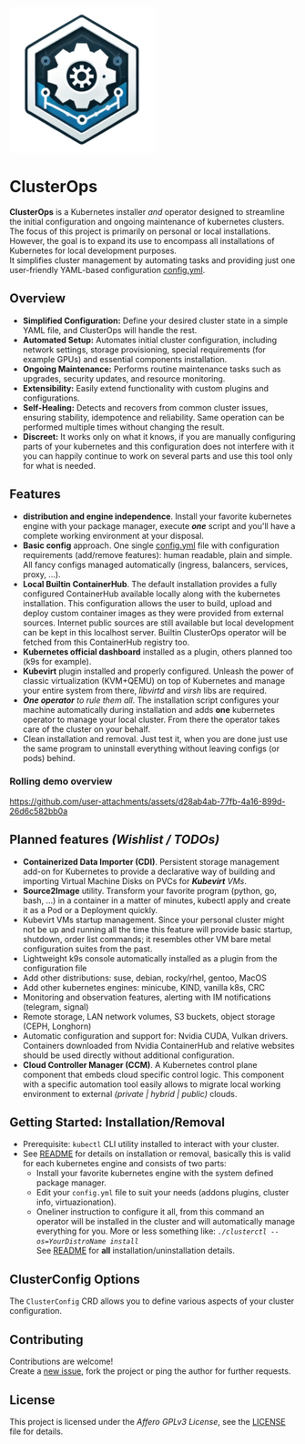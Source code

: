 ![ClusterOps logo](icon.png)

# ClusterOps

**ClusterOps** is a Kubernetes installer _and_ operator designed to streamline the initial configuration
and ongoing maintenance of kubernetes clusters. The focus of this project is primarily on personal
or local installations. However, the goal is to expand its use to encompass all installations of
Kubernetes for local development purposes.  
It simplifies cluster management by automating tasks and providing just one user-friendly YAML-based
configuration [config.yml](config.yml).


## Overview
  * **Simplified Configuration:** Define your desired cluster state in a simple YAML file, 
    and ClusterOps will handle the rest.
  * **Automated Setup:**  Automates initial cluster configuration, including network settings,
    storage provisioning, special requirements (for example GPUs) and essential components
    installation.
  * **Ongoing Maintenance:**  Performs routine maintenance tasks such as upgrades, security 
    updates, and resource monitoring.
  * **Extensibility:** Easily extend functionality with custom plugins and configurations.
  * **Self-Healing:** Detects and recovers from common cluster issues, ensuring stability, idempotence
    and reliability. Same operation can be performed multiple times without changing the result.
  * **Discreet:** It works only on what it knows, if you are manually configuring parts of your
    kubernetes and this configuration does not interfere with it you can happily continue to work
    on several parts and use this tool only for what is needed.


## Features
- **distribution and engine independence**. Install your favorite kubernetes engine with your package
manager, execute **_one_** script and you'll have a complete working environment at your disposal.  
- **Basic config** approach. One single [config.yml](config.yml) file with configuration requirements
(add/remove features): human readable, plain and simple. All fancy configs managed automatically
(ingress, balancers, services, proxy, ...).
- **Local Builtin ContainerHub**.  The default installation provides a fully configured ContainerHub
available locally along with the kubernetes installation. This configuration allows the user to
build, upload and deploy custom container images as they were provided from external sources.
Internet public sources are still available but local development can be kept in this localhost
server. Builtin ClusterOps operator will be fetched from this ContainerHub registry too.
- **Kubernetes official dashboard** installed as a plugin, others planned too (k9s for example).
- **Kubevirt** plugin installed and properly configured.  Unleash the power of classic virtualization
(KVM+QEMU) on top of Kubernetes and manage your entire system from there, _libvirtd_ and _virsh_
libs are required.
- _**One operator** to rule them all_. The installation script configures your machine automatically
during installation and adds **one** kubernetes operator to manage your local cluster. From there the
operator takes care of the cluster on your behalf.
- Clean installation and removal. Just test it, when you are done just use the same program to
uninstall everything without leaving configs (or pods) behind.


### Rolling demo overview
https://github.com/user-attachments/assets/d28ab4ab-77fb-4a16-899d-26d6c582bb0a


## Planned features _(Wishlist / TODOs)_
- **Containerized Data Importer (CDI)**. Persistent storage management add-on for Kubernetes to
provide a declarative way of building and importing Virtual Machine Disks on PVCs for 
_**Kubevirt** VMs_.
- **Source2Image** utility. Transform your favorite program (python, go, bash, ...) in a container
in a matter of minutes, kubectl apply and create it as a Pod or a Deployment quickly.
- Kubevirt VMs startup management. Since your personal cluster might not be up and running all the
time this feature will provide basic startup, shutdown, order list commands; it resembles other
VM bare metal configuration suites from the past.
- Lightweight k9s console automatically installed as a plugin from the configuration file
- Add other distributions: suse, debian, rocky/rhel, gentoo, MacOS
- Add other kubernetes engines: minicube, KIND, vanilla k8s, CRC
- Monitoring and observation features, alerting with IM notifications (telegram, signal)
- Remote storage, LAN network volumes, S3 buckets, object storage (CEPH, Longhorn)
- Automatic configuration and support for: Nvidia CUDA, Vulkan drivers. Containers downloaded
from Nvidia ContainerHub and relative websites should be used directly without additional
configuration.
- **Cloud Controller Manager (CCM)**. A Kubernetes control plane component that embeds cloud
specific control logic. This component with a specific automation tool easily allows to migrate
local working environment to external _(private | hybrid | public)_ clouds.


## Getting Started: Installation/Removal
- Prerequisite: `kubectl` CLI utility installed to interact with your cluster.
- See [README](doc/README.md) for details on installation or removal, basically this is valid for
each kubernetes engine and consists of two parts:
  - Install your favorite kubernetes engine with the system defined package manager.
  - Edit your `config.yml` file to suit your needs (addons plugins, cluster info, virtuazionation).
  - Oneliner instruction to configure it all, from this command an operator will be installed in the
  cluster and will automatically manage everything for you. More or less something like: 
  _`./clusterctl --os=YourDistroName install`_  
  See [README](doc/README.md) for **all** installation/uninstallation details.


## ClusterConfig Options
The `ClusterConfig` CRD allows you to define various aspects of your cluster configuration.
<!-- some options:
  * **network:** Configure the network plugin (e.g., `calico`, `flannel`).
  * **storage:**  Specify the storage provider (e.g., `longhorn`, `openebs`).
  * **addons:**  A list of addons to install (e.g., `dashboard`, `metrics-server`, `ingress-nginx`).
  * **security:**  Define security settings (e.g., enable pod security policies).
  * **monitoring:**  Configure monitoring tools (e.g., Prometheus, Grafana).
-->


## Contributing
Contributions are welcome\!  
Create a [new issue](https://github.com/andreabenini/podmaster/issues/new/choose),
fork the project or ping the author for further requests.


## License
This project is licensed under the _Affero GPLv3 License_, see the
[LICENSE](./LICENSE) file for details.
